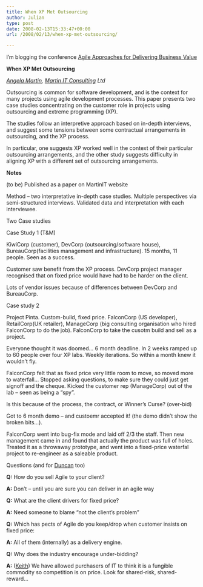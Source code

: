 ```yaml
---
title: When XP Met Outsourcing
author: Julian
type: post
date: 2008-02-13T15:33:47+00:00
url: /2008/02/13/when-xp-met-outsourcing/

---
```

I’m blogging the conference [Agile Approaches for Delivering Business Value][1]

**When XP Met Outsourcing**

_[Angela Martin][2], [Martin IT Consulting][3] Ltd_

Outsourcing is common for software development, and is the context for many projects using agile development processes. This paper presents two case studies concentrating on the customer role in projects using outsourcing and extreme programming (XP).

The studies follow an interpretive approach based on in-depth interviews, and suggest some tensions between some contractual arrangements in outsourcing, and the XP process.

In particular, one suggests XP worked well in the context of their particular outsourcing arrangements, and the other study suggests difficulty in aligning XP with a different set of outsourcing arrangements.

**Notes**

(to be) Published as a paper on MartinIT website

Method – two interpretative in-depth case studies. Multiple perspectives via semi-structured interviews. Validated data and interpretation with each interviewee.

Two Case studies

Case Study 1 (T&M)

KiwiCorp (customer), DevCorp (outsourcing/software house), BureauCorp(facilities management and infrastructure). 15 months, 11 people. Seen as a success.

Customer saw benefit from the XP process. DevCorp project manager recognised that on fixed price would have had to be harder on the client.

Lots of vendor issues because of differences between DevCorp and BureauCorp.

Case study 2

Project Pinta. Custom-build, fixed price. FalconCorp (US developer), RetailCorp(UK retailer), ManageCorp (big consulting organisation who hired FalconCorp to do the job). FalconCorp to take the cusotm build and sell as a project.

Everyone thought it was doomed… 6 month deadline. In 2 weeks ramped up to 60 people over four XP labs. Weekly iterations. So within a month knew it wouldn’t fly.

FalconCorp felt that as fixed price very little room to move, so moved more to waterfall… Stopped asking questions, to make sure they could just get signoff and the cheque. Kicked the customer rep (ManageCorp) out of the lab – seen as being a “spy”.

Is this because of the process, the contract, or Winner’s Curse? (over-bid)

Got to 6 month demo – and custoemr accepted it! (the demo didn’t show the broken bits…).

FalconCorp went into bug-fix mode and laid off 2/3 the staff. Then new management came in and found that actually the product was full of holes. Treated it as a throwaway prototype, and went into a fixed-price waterfal project to re-engineer as a saleable product.

Questions (and for [Duncan][4] too)

**Q:** How do you sell Agile to your client?

**A:** Don’t – until you are sure you can deliver in an agile way

**Q:** What are the client drivers for fixed price?

**A:** Need someone to blame “not the client’s problem”

**Q:** Which has pects of Agile do you keep/drop when customer insists on fixed price:

**A:** All of them (internally) as a delivery engine.

**Q:** Why does the industry encourage under-bidding?

**A:** ([Keith][5]) We have allowed purchasers of IT to think it is a fungible commodity so competition is on price. Look for shared-risk, shared-reward…

 [1]: http://www.unicom.co.uk/product_detail.asp?prdid=1547
 [2]: http://www.martinitconsulting.com/?q=node/3
 [3]: http://www.martinitconsulting.com/
 [4]: https://www.synesthesia.co.uk/blog/archives/2008/02/13/a-square-peg-in-a-round-hole-agile-and-fixed-price-contracts/
 [5]: https://www.synesthesia.co.uk/blog/archives/2008/02/13/can-it-projects-be-insured/